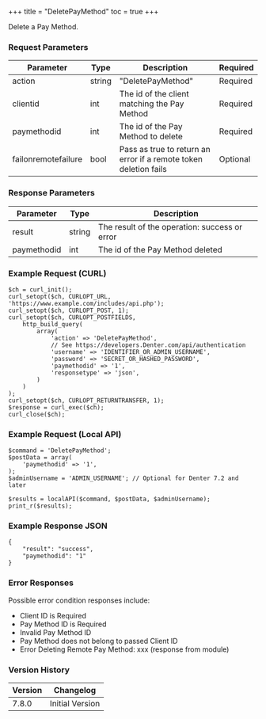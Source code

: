 +++
title = "DeletePayMethod"
toc = true
+++

Delete a Pay Method.

### Request Parameters

| Parameter | Type | Description | Required |
| --------- | ---- | ----------- | -------- |
| action | string | "DeletePayMethod" | Required |
| clientid | int | The id of the client matching the Pay Method | Required |
| paymethodid | int | The id of the Pay Method to delete | Required |
| failonremotefailure | bool | Pass as true to return an error if a remote token deletion fails | Optional |

### Response Parameters

| Parameter | Type | Description |
| --------- | ---- | ----------- |
| result | string | The result of the operation: success or error |
| paymethodid | int | The id of the Pay Method deleted |


### Example Request (CURL)

```
$ch = curl_init();
curl_setopt($ch, CURLOPT_URL, 'https://www.example.com/includes/api.php');
curl_setopt($ch, CURLOPT_POST, 1);
curl_setopt($ch, CURLOPT_POSTFIELDS,
    http_build_query(
        array(
            'action' => 'DeletePayMethod',
            // See https://developers.Denter.com/api/authentication
            'username' => 'IDENTIFIER_OR_ADMIN_USERNAME',
            'password' => 'SECRET_OR_HASHED_PASSWORD',
            'paymethodid' => '1',
            'responsetype' => 'json',
        )
    )
);
curl_setopt($ch, CURLOPT_RETURNTRANSFER, 1);
$response = curl_exec($ch);
curl_close($ch);
```


### Example Request (Local API)

```
$command = 'DeletePayMethod';
$postData = array(
    'paymethodid' => '1',
);
$adminUsername = 'ADMIN_USERNAME'; // Optional for Denter 7.2 and later

$results = localAPI($command, $postData, $adminUsername);
print_r($results);
```


### Example Response JSON

```
{
    "result": "success",
    "paymethodid": "1"
}
```


### Error Responses

Possible error condition responses include:

* Client ID is Required
* Pay Method ID is Required
* Invalid Pay Method ID
* Pay Method does not belong to passed Client ID
* Error Deleting Remote Pay Method: xxx (response from module)


### Version History

| Version | Changelog |
| ------- | --------- |
| 7.8.0 | Initial Version |
